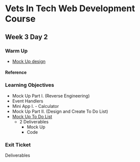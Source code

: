 # Vets In Tech Web Development Course

## Week 3 Day 2

### Warm Up
- [Mock Up design](https://docs.google.com/presentation/d/1CDXr6jWKhIyvlCjpWFu_5Ttqw0lEKISCk9rH7ljNQbE/edit?usp=sharing)

#### Reference

### Learning Objectives

- Mock Up Part I. (Reverse Engineering)
- Event Handlers
- Mini App I. - Calculator
- Mock Up Part II. (Design and Create To Do List)
- [Mock Up To Do List](https://docs.google.com/presentation/d/17txojg9YklXNpYETmTjd74uhzgNeeGf01A0w2rzb9cg/edit?usp=sharing)
  - 2 Deliverables
    - Mock Up
    - Code

### Exit Ticket
 Deliverables
